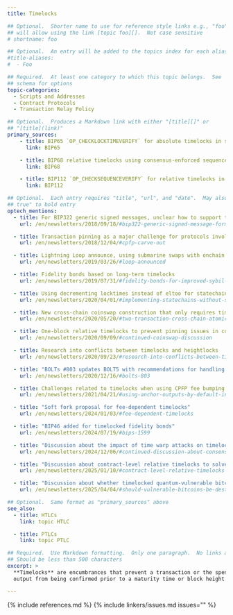 ```yaml
---
title: Timelocks

## Optional.  Shorter name to use for reference style links e.g., "foo"
## will allow using the link [topic foo][].  Not case sensitive
# shortname: foo

## Optional.  An entry will be added to the topics index for each alias
#title-aliases:
#  - Foo

## Required.  At least one category to which this topic belongs.  See
## schema for options
topic-categories:
  - Scripts and Addresses
  - Contract Protocols
  - Transaction Relay Policy

## Optional.  Produces a Markdown link with either "[title][]" or
## "[title](link)"
primary_sources:
    - title: BIP65 `OP_CHECKLOCKTIMEVERIFY` for absolute timelocks in scripts
      link: BIP65

    - title: BIP68 relative timelocks using consensus-enforced sequence numbers
      link: BIP68

    - title: BIP112 `OP_CHECKSEQUENCEVERIFY` for relative timelocks in scripts
      link: BIP112

## Optional.  Each entry requires "title", "url", and "date".  May also use "feature:
## true" to bold entry
optech_mentions:
  - title: For BIP322 generic signed messages, unclear how to support timelocks
    url: /en/newsletters/2018/09/18/#bip322-generic-signed-message-format

  - title: Transaction pinning as a major challenge for protocols involving timelocks
    url: /en/newsletters/2018/12/04/#cpfp-carve-out

  - title: Lightning Loop announce, using submarine swaps with onchain timelocks
    url: /en/newsletters/2019/03/26/#loop-announced

  - title: Fidelity bonds based on long-term timelocks
    url: /en/newsletters/2019/07/31/#fidelity-bonds-for-improved-sybil-resistance

  - title: Using decrementing locktimes instead of eltoo for statechains
    url: /en/newsletters/2020/04/01/#implementing-statechains-without-schnorr-or-eltoo

  - title: New cross-chain coinswap construction that only requires timelocks on one chain
    url: /en/newsletters/2020/05/20/#two-transaction-cross-chain-atomic-swap-or-same-chain-coinswap

  - title: One-block relative timelocks to prevent pinning issues in coinswaps
    url: /en/newsletters/2020/09/09/#continued-coinswap-discussion

  - title: Research into conflicts between timelocks and heightlocks
    url: /en/newsletters/2020/09/23/#research-into-conflicts-between-timelocks-and-heightlocks

  - title: "BOLTs #803 updates BOLT5 with recommendations for handling timelocks near maturity"
    url: /en/newsletters/2020/12/16/#bolts-803

  - title: Challenges related to timelocks when using CPFP fee bumping in LN
    url: /en/newsletters/2021/04/21/#using-anchor-outputs-by-default-in-lnd

  - title: "Soft fork proposal for fee-dependent timelocks"
    url: /en/newsletters/2024/01/03/#fee-dependent-timelocks

  - title: "BIP46 added for timelocked fidelity bonds"
    url: /en/newsletters/2024/07/19/#bips-1599

  - title: "Discussion about the impact of time warp attacks on timelocks"
    url: /en/newsletters/2024/12/06/#continued-discussion-about-consensus-cleanup-soft-fork-proposal

  - title: "Discussion about contract-level relative timelocks to solve LN-Symmetry's 2x delay problem"
    url: /en/newsletters/2025/01/10/#contract-level-relative-timelocks

  - title: "Discussion about whether timelocked quantum-vulnerable bitcoins should be destroyed to prevent theft"
    url: /en/newsletters/2025/04/04/#should-vulnerable-bitcoins-be-destroyed

## Optional.  Same format as "primary_sources" above
see_also:
  - title: HTLCs
    link: topic HTLC

  - title: PTLCs
    link: topic PTLC

## Required.  Use Markdown formatting.  Only one paragraph.  No links allowed.
## Should be less than 500 characters
excerpt: >
  **Timelocks** are encumbrances that prevent a transaction or the spend of an
  output from being confirmed prior to a maturity time or block height.

---
```


{% include references.md %}
{% include linkers/issues.md issues="" %}

